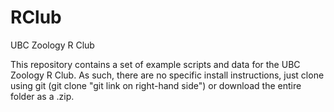 # RClub
UBC Zoology R Club

This repository contains a set of example scripts and data for the UBC Zoology R Club. As such, there are no specific install instructions, just clone using git (git clone "git link on right-hand side") or download the entire folder as a .zip.
